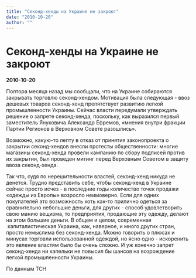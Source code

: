 ```yaml
---
title: "Секонд-хенды на Украине не закроют"
date: "2010-10-20"
author: ""
---
```


# Секонд-хенды на Украине не закроют

**2010-10-20** 

Полтора месяца назад мы сообщали, что на Украине собираются закрывать торговлю секонд-хендом. Мотивация была следующая - ввоз дешевых товаров секонд-хенд препятствует развитию легкой промышленности Украины. Сейчас власти передумали утверждать решение о запрете секонд-хенда, поскольку, как выразился первый заместитель Януковича Александр Ефремов, «мнения внутри фракции Партии Регионов в Верховном Совете разошлись».

Возможно, какую-то лепту в отказ от принятия законопроекта о закрытии секонд-хендов внесли протесты общественности: многие магазины секонд-хенда провели кампанию по сбору подписей против их закрытия, был проведен митинг перед Верховным Советом в защиту ввоза секонд-хенда.

Так что, судя по нерешительности властей, секонд-хенд никуда не денется. Трудно представить себе, чтобы секонд-хенд в Украине сейчас просто исчез - в последние годы количество точек продажи «одежды из Европы» возросло неимоверно. Если для одних покупателей это возможность хоть как-то прилично одеться за сравнительно небольшие деньги, для других - способ удовлетворить свою манию вещизма, то предприятия, продающие эту одежду, делают на этом большие деньги. В общем и целом, современная  капиталистическая Украина, как, наверное, и много других стран, просто немыслима без секонд-хенда. Можно говорить о плюсах и минусах торговли использованной одеждой, но ясно одно - искоренить это явление властям было бы очень сложно. И уж конечно запрет секонд-хенда ни капельки не повысил бы шансов на возрождение легкой промышленности Украины.

По данным ТСН